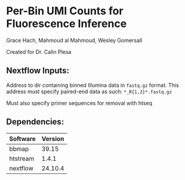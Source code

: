 # Per-Bin UMI Counts for Fluorescence Inference 
 
Grace Hach, Mahmoud al Mahmoud, Wesley Gomersall

Created for Dr. Calin Plesa

## Nextflow Inputs: 

Address to dir containing binned Illumina data in `fastq.gz` format.
This address must specify paired-end data as such: `*_R{1,2}*.fastq.gz`

Must also specify primer sequences for removal with htseq

## Dependencies: 

| Software | Version | 
| --- | --- | 
| bbmap | 39.15 |
| htstream | 1.4.1 | 
| nextflow | 24.10.4 | 

